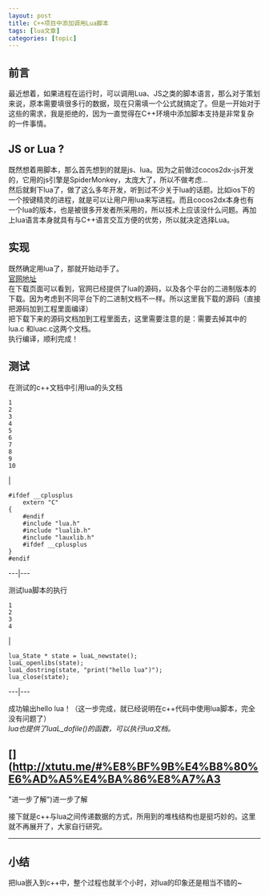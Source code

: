 ```yaml
---
layout: post
title: C++项目中添加调用Lua脚本 
tags: [lua文章]
categories: [topic]
---
```

## [](http://xtutu.me/#%E5%89%8D%E8%A8%80 "前言")前言

最近想着，如果进程在运行时，可以调用Lua、JS之类的脚本语言，那么对于策划来说，原本需要填很多行的数据，现在只需填一个公式就搞定了。但是一开始对于这些的需求，我是拒绝的，因为一直觉得在C++环境中添加脚本支持是非常复杂的一件事情。  

## [](http://xtutu.me/#JS-or-Lua "JS or Lua ?")JS or Lua ?

既然想着用脚本，那么首先想到的就是js、lua。因为之前做过cocos2dx-js开发的，它用的js引擎是SpiderMonkey，太庞大了，所以不做考虑…  
然后就剩下lua了，做了这么多年开发，听到过不少关于lua的话题。比如ios下的一个按键精灵的进程，就是可以让用户用lua来写进程。而且cocos2dx本身也有一个lua的版本，也是被很多开发者所采用的，所以技术上应该没什么问题。再加上lua语言本身就具有与C++语言交互方便的优势，所以就决定选择Lua。

## [](http://xtutu.me/#%E5%AE%9E%E7%8E%B0 "实现")实现

既然确定用lua了，那就开始动手了。  
[官网地址](http://www.lua.org)  
在下载页面可以看到，官网已经提供了lua的源码，以及各个平台的二进制版本的下载。因为考虑到不同平台下的二进制文档不一样。所以这里我下载的源码（直接把源码加到工程里面编译）  
把下载下来的源码文档加到工程里面去，这里需要注意的是：需要去掉其中的lua.c 和luac.c这两个文档。  
执行编译，顺利完成！

## [](http://xtutu.me/#%E6%B5%8B%E8%AF%95 "测试")测试

在测试的c++文档中引用lua的头文档  

    
    
    1  
    2  
    3  
    4  
    5  
    6  
    7  
    8  
    9  
    10  
    

|

    
    
    #ifdef __cplusplus   
        extern "C"  
    {  
        #endif  
        #include "lua.h"  
        #include "lualib.h"  
        #include "lauxlib.h"  
        #ifdef __cplusplus  
    }  
    #endif  
      
  
---|---  
  
测试lua脚本的执行  

    
    
    1  
    2  
    3  
    4  
    

|

    
    
    lua_State * state = luaL_newstate();  
    luaL_openlibs(state);  
    luaL_dostring(state, "print("hello lua")");  
    lua_close(state);  
      
  
---|---  
  
成功输出hello lua！（这一步完成，就已经说明在c++代码中使用lua脚本，完全没有问题了）  
 _lua也提供了luaL_dofile()的函数，可以执行lua文档。_

## [](http://xtutu.me/#%E8%BF%9B%E4%B8%80%E6%AD%A5%E4%BA%86%E8%A7%A3
"进一步了解")进一步了解

接下就是c++与lua之间传递数据的方式，所用到的堆栈结构也是挺巧妙的。这里就不再展开了，大家自行研究。

* * *

## [](http://xtutu.me/#%E5%B0%8F%E7%BB%93 "小结")小结

把lua嵌入到c++中，整个过程也就半个小时，对lua的印象还是相当不错的~